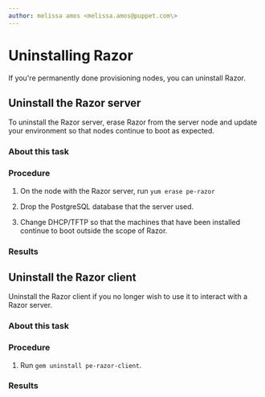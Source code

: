 ```yaml
---
author: melissa amos <melissa.amos@puppet.com\>
---
```


# Uninstalling Razor

If you're permanently done provisioning nodes, you can uninstall Razor.

## Uninstall the Razor server

To uninstall the Razor server, erase Razor from the server node and update your environment so that nodes continue to boot as expected.

### About this task

### Procedure

1.  On the node with the Razor server, run `yum erase pe-razor`

2.  Drop the PostgreSQL database that the server used.

3.  Change DHCP/TFTP so that the machines that have been installed continue to boot outside the scope of Razor.


### Results

## Uninstall the Razor client

Uninstall the Razor client if you no longer wish to use it to interact with a Razor server.

### About this task

### Procedure

1.  Run `gem uninstall pe-razor-client`.


### Results

